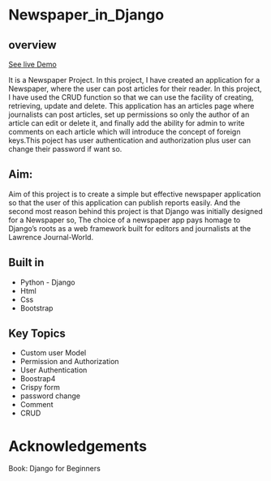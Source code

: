 # Newspaper_in_Django

## overview


[See live Demo](http://thedjnewspaper.herokuapp.com/)

It is a Newspaper Project. In this project, I have created an application for a Newspaper, where the user can post articles for their reader. In this project, I have used the CRUD function so that we can use the facility of creating, retrieving, update and delete. This application has an articles page where journalists can post articles, set up permissions so only the author of an article can edit or delete it, and finally add the ability for admin to write comments on each article which will introduce the concept of foreign keys.This poject has user authentication and authorization plus user can change their password if want so.

## Aim: 
Aim of this project is to create a simple but effective newspaper application so that the user of this application can publish reports easily. And the second most reason behind this project is that Django was initially designed for a Newspaper so, The choice of a newspaper app pays homage to Django’s roots as a web framework built for editors and journalists at the Lawrence Journal-World.

## Built in

* Python - Django
* Html
* Css
* Bootstrap


## Key Topics

* Custom user Model
* Permission and Authorization
* User Authentication
* Boostrap4
* Crispy form
* password change
* Comment
* CRUD

# Acknowledgements

Book: Django for Beginners
